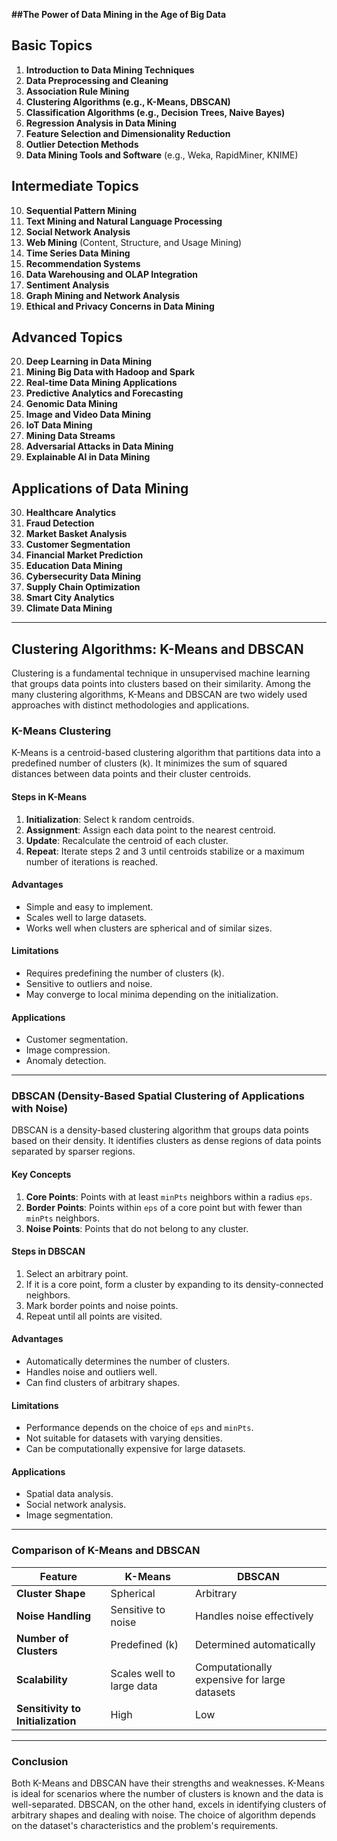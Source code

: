 **##The Power of Data Mining in the Age of Big Data**

## Basic Topics

1. **Introduction to Data Mining Techniques**
2. **Data Preprocessing and Cleaning**
3. **Association Rule Mining**
4. **Clustering Algorithms (e.g., K-Means, DBSCAN)**
5. **Classification Algorithms (e.g., Decision Trees, Naive Bayes)**
6. **Regression Analysis in Data Mining**
7. **Feature Selection and Dimensionality Reduction**
8. **Outlier Detection Methods**
9. **Data Mining Tools and Software** (e.g., Weka, RapidMiner, KNIME)

## Intermediate Topics

10. **Sequential Pattern Mining**
11. **Text Mining and Natural Language Processing**
12. **Social Network Analysis**
13. **Web Mining** (Content, Structure, and Usage Mining)
14. **Time Series Data Mining**
15. **Recommendation Systems**
16. **Data Warehousing and OLAP Integration**
17. **Sentiment Analysis**
18. **Graph Mining and Network Analysis**
19. **Ethical and Privacy Concerns in Data Mining**

## Advanced Topics

20. **Deep Learning in Data Mining**
21. **Mining Big Data with Hadoop and Spark**
22. **Real-time Data Mining Applications**
23. **Predictive Analytics and Forecasting**
24. **Genomic Data Mining**
25. **Image and Video Data Mining**
26. **IoT Data Mining**
27. **Mining Data Streams**
28. **Adversarial Attacks in Data Mining**
29. **Explainable AI in Data Mining**

## Applications of Data Mining

30. **Healthcare Analytics**
31. **Fraud Detection**
32. **Market Basket Analysis**
33. **Customer Segmentation**
34. **Financial Market Prediction**
35. **Education Data Mining**
36. **Cybersecurity Data Mining**
37. **Supply Chain Optimization**
38. **Smart City Analytics**
39. **Climate Data Mining**

---

## Clustering Algorithms: K-Means and DBSCAN

Clustering is a fundamental technique in unsupervised machine learning that groups data points into clusters based on their similarity. Among the many clustering algorithms, K-Means and DBSCAN are two widely used approaches with distinct methodologies and applications.

### K-Means Clustering

K-Means is a centroid-based clustering algorithm that partitions data into a predefined number of clusters (k). It minimizes the sum of squared distances between data points and their cluster centroids.

#### Steps in K-Means

1. **Initialization**: Select k random centroids.
2. **Assignment**: Assign each data point to the nearest centroid.
3. **Update**: Recalculate the centroid of each cluster.
4. **Repeat**: Iterate steps 2 and 3 until centroids stabilize or a maximum number of iterations is reached.

#### Advantages

- Simple and easy to implement.
- Scales well to large datasets.
- Works well when clusters are spherical and of similar sizes.

#### Limitations

- Requires predefining the number of clusters (k).
- Sensitive to outliers and noise.
- May converge to local minima depending on the initialization.

#### Applications

- Customer segmentation.
- Image compression.
- Anomaly detection.

---

### DBSCAN (Density-Based Spatial Clustering of Applications with Noise)

DBSCAN is a density-based clustering algorithm that groups data points based on their density. It identifies clusters as dense regions of data points separated by sparser regions.

#### Key Concepts

1. **Core Points**: Points with at least `minPts` neighbors within a radius `eps`.
2. **Border Points**: Points within `eps` of a core point but with fewer than `minPts` neighbors.
3. **Noise Points**: Points that do not belong to any cluster.

#### Steps in DBSCAN

1. Select an arbitrary point.
2. If it is a core point, form a cluster by expanding to its density-connected neighbors.
3. Mark border points and noise points.
4. Repeat until all points are visited.

#### Advantages

- Automatically determines the number of clusters.
- Handles noise and outliers well.
- Can find clusters of arbitrary shapes.

#### Limitations

- Performance depends on the choice of `eps` and `minPts`.
- Not suitable for datasets with varying densities.
- Can be computationally expensive for large datasets.

#### Applications

- Spatial data analysis.
- Social network analysis.
- Image segmentation.

---

### Comparison of K-Means and DBSCAN

| Feature               | K-Means                    | DBSCAN                     |
|-----------------------|----------------------------|----------------------------|
| **Cluster Shape**     | Spherical                 | Arbitrary                  |
| **Noise Handling**    | Sensitive to noise        | Handles noise effectively  |
| **Number of Clusters**| Predefined (k)            | Determined automatically   |
| **Scalability**       | Scales well to large data | Computationally expensive for large datasets |
| **Sensitivity to Initialization** | High                     | Low                        |

---

### Conclusion

Both K-Means and DBSCAN have their strengths and weaknesses. K-Means is ideal for scenarios where the number of clusters is known and the data is well-separated. DBSCAN, on the other hand, excels in identifying clusters of arbitrary shapes and dealing with noise. The choice of algorithm depends on the dataset's characteristics and the problem's requirements.
